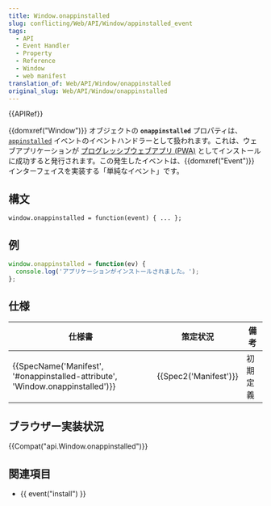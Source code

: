```yaml
---
title: Window.onappinstalled
slug: conflicting/Web/API/Window/appinstalled_event
tags:
  - API
  - Event Handler
  - Property
  - Reference
  - Window
  - web manifest
translation_of: Web/API/Window/onappinstalled
original_slug: Web/API/Window/onappinstalled
---
```

{{APIRef}}

{{domxref("Window")}} オブジェクトの **`onappinstalled`** プロパティは、[`appinstalled`](/ja/docs/Web/API/Window/appinstalled_event) イベントのイベントハンドラーとして扱われます。これは、ウェブアプリケーションが [プログレッシブウェブアプリ (PWA)](/ja/Apps/Progressive) としてインストールに成功すると発行されます。この発生したイベントは、{{domxref("Event")}} インターフェイスを実装する「単純なイベント」です。

## 構文

    window.onappinstalled = function(event) { ... };

## 例

```js
window.onappinstalled = function(ev) {
  console.log('アプリケーションがインストールされました。');
};
```

## 仕様

| 仕様書                                                                                                   | 策定状況                     | 備考     |
| -------------------------------------------------------------------------------------------------------- | ---------------------------- | -------- |
| {{SpecName('Manifest', '#onappinstalled-attribute', 'Window.onappinstalled')}} | {{Spec2('Manifest')}} | 初期定義 |

## ブラウザー実装状況

{{Compat("api.Window.onappinstalled")}}

## 関連項目

- {{ event("install") }}
